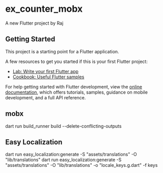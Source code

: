# ex_counter_mobx

A new Flutter project by Raj

## Getting Started

This project is a starting point for a Flutter application.

A few resources to get you started if this is your first Flutter project:

- [Lab: Write your first Flutter app](https://docs.flutter.dev/get-started/codelab)
- [Cookbook: Useful Flutter samples](https://docs.flutter.dev/cookbook)

For help getting started with Flutter development, view the
[online documentation](https://docs.flutter.dev/), which offers tutorials,
samples, guidance on mobile development, and a full API reference.

## mobx
dart run build_runner build --delete-conflicting-outputs

## Easy Localization
dart run easy_localization:generate -S "assets/translations" -O "lib/translations"
dart run easy_localization:generate -S "assets/translations" -O "lib/translations" -o "locale_keys.g.dart" -f keys
